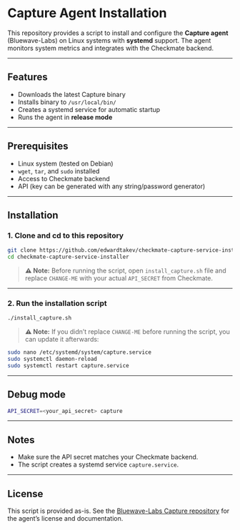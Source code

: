 # Capture Agent Installation

This repository provides a script to install and configure the **Capture agent** (Bluewave-Labs) on Linux systems with **systemd** support. The agent monitors system metrics and integrates with the Checkmate backend.

---

## Features

* Downloads the latest Capture binary
* Installs binary to `/usr/local/bin/`
* Creates a systemd service for automatic startup
* Runs the agent in **release mode**

---

## Prerequisites

* Linux system (tested on Debian)
* `wget`, `tar`, and `sudo` installed
* Access to Checkmate backend
* API (key can be generated with any string/password generator)

---

## Installation

### 1. Clone and cd to this repository

```bash
git clone https://github.com/edwardtakev/checkmate-capture-service-installer.git
cd checkmate-capture-service-installer
```

> **⚠ Note:** Before running the script, open `install_capture.sh` file and replace `CHANGE-ME` with your actual `API_SECRET` from Checkmate.

---

### 2. Run the installation script

```bash
./install_capture.sh
```

> **⚠ Note:** If you didn’t replace `CHANGE-ME` before running the script, you can update it afterwards:

```bash
sudo nano /etc/systemd/system/capture.service
sudo systemctl daemon-reload
sudo systemctl restart capture.service
```

---
## Debug mode


```bash
API_SECRET=<your_api_secret> capture
```

---
## Notes

* Make sure the API secret matches your Checkmate backend.
* The script creates a systemd service `capture.service`.

---
## License

This script is provided as-is. See the [Bluewave-Labs Capture repository](https://github.com/bluewave-labs/capture) for the agent’s license and documentation.
